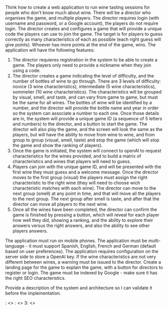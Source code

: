 Think how to create a web application to run wine tasting sessions for people who don't know much about wine. There will be a director who organises the game, and multiple players. The director requires login (with username and password, or a Google account), the players do not require login. The director creates and configures a game that will provide a unique code the players can use to join the game. The target is for players to guess correctly as many characteristics of each as possible (each right guess will give points). Whoever has more points at the end of the game, wins. The application will have the following features:

1. The director requieres registration in the system to be able to create a game. The players only need to provide a nickname when they join using a code.
2. The director creates a game indicating the level of difficulty, and the number of bottles of wine to go through. There are 3 levels of difficulty: novice (3 wine characteristics), intermediate (5 wine characteristics), sommelier (10 wine characteristics). The characteristics will be grouped by visual, smell, and taste, and can vary from game to game, but must be the same for all wines. The bottles of wine will be identified by a number, and the director will provide the bottle name and year in order so the system can associate a number to each one. Once those details are in, the system will provide a unique game ID (a sequence of 5 letters and numbers) to the director, and a button to start the game. The director will also play the game, and the screen will look the same as the players, but will have the ability to move from wine to wine, and from group to group (visual, smell, taste) and stop the game (which will stop the game and show the ranking of players).
3. Once the game is initiated, the system will connect to openAI to request characteristics for the wines provided, and to build a matrix of characteristics and wines that players will need to guess.
3. Players can join with the unique game ID, and will be presented with the first wine they must guess and a welcome message. Once the director moves to the first group (visual) the players must assign the right characteristic to the right wine (they will need to choose wich characteristic matches with each wine). The director can move to the next group (smell) at any point in time, and that will move all the players to the next group. The next group after smell is taste, and after that the director can move all players to the next wine.
4. Once all the wines have been completed, the director can confirm the game is finished by pressing a button, which will reveal for each player how well they did, showing a ranking, and the ability to explore their answers versus the right answers, and also the ability to see other players answers.

The application must run on mobile phones.
The application must be multi-language - it must support Spanish, English, French and German (default based on user preferences).
The application requires configuration on the server side to store a OpenAI key.
If the wine characteristics are not very different between wines, a warning must be issued to the director.
Create a landing page for the game to explain the game, with a button for directors to register or login.
The game must be indexed by Google - make sure it has the right SEO characteristics.

Provide a description of the system and architecture so I can validate it before the implementation.

: <> : <> 3: <>

